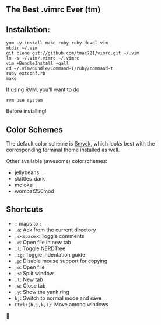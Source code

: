 The Best .vimrc Ever (tm)
---

## Installation:

    yum -y install make ruby ruby-devel vim
    mkdir ~/.vim
    git clone git://github.com/tmac721/vimrc.git ~/.vim
    ln -s ~/.vim/.vimrc ~/.vimrc
    vim +BundleInstall +qall
    cd ~/.vim/bundle/Command-T/ruby/command-t
    ruby extconf.rb 
    make 

If using RVM, you'll want to do
    
    rvm use system

Before installing!

## Color Schemes

The default color scheme is [Smyck](https://github.com/hukl/Smyck-Color-Scheme/), which looks best with the corresponding terminal theme installed as well.

Other available (awesome) colorschemes:

* jellybeans
* skittles_dark
* molokai
* wombat256mod

## Shortcuts

* `;` maps to `:`
* `,a`: Ack from the current directory
* `,c<space>`: Toggle comments
* `,e`: Open file in new tab
* `,l`: Toggle NERDTree
* `,ig`: Toggle indentation guide
* `,p`: Disable mouse support for copying
* `,o`: Open file
* `,s`: Split window
* `,t`: New tab
* `,w`: Close tab
* `,y`: Show the yank ring
* `kj`: Switch to normal mode and save
* `Ctrl+{h,j,k,l}`: Move among windows

🏩
